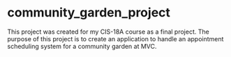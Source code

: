 # community_garden_project
This project was created for my CIS-18A course as a final project. The purpose of this project is to create an application to handle an appointment scheduling system for a community garden at MVC.
